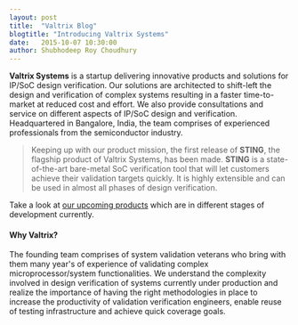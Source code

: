 ```yaml
---
layout: post
title:  "Valtrix Blog"
blogtitle: "Introducing Valtrix Systems"
date:   2015-10-07 10:30:00
author: Shubhodeep Roy Choudhury
---
```


<b>Valtrix Systems</b> is a startup delivering innovative products and solutions for IP/SoC design verification. Our solutions are architected to shift-left the design and verification of complex systems resulting in a faster time-to-market at reduced cost and effort. We also provide consultations and service on different aspects of IP/SoC design<!--more--> and verification. Headquartered in Bangalore, India, the team comprises of experienced professionals from the semiconductor industry.

>Keeping up with our product mission, the first release of <b>STING</b>, the flagship product of Valtrix Systems, has been made. <b>STING</b> is a state-of-the-art bare-metal SoC verification tool that will let customers achieve their validation targets quickly. It is highly extensible and can be used in almost all phases of design verification.

Take a look at [our upcoming products][upcmng-prod] which are in different stages of development currently.

#### Why Valtrix?
The founding team comprises of system validation veterans who bring with them many year's of experience of validating complex microprocessor/system functionalities. We understand the complexity involved in design verification of systems currently under production and realize the importance of having the right methodologies in place to increase the productivity of validation verification engineers, enable reuse of testing infrastructure and achieve quick coverage goals.

[upcmng-prod]: http://www.valtrix.in/upcoming-products

